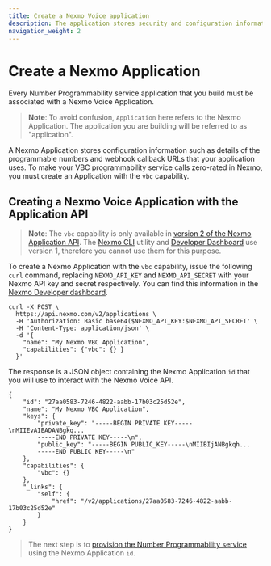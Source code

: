 ```yaml
---
title: Create a Nexmo Voice application
description: The application stores security and configuration information for your interaction with the Voice API.
navigation_weight: 2
---
```


# Create a Nexmo Application

Every Number Programmability service application that you build must be associated with a Nexmo Voice Application.

> **Note**: To avoid confusion, `Application` here refers to the Nexmo Application. The application you are building will be referred to as "application".

A Nexmo Application stores configuration information such as details of the programmable numbers and webhook callback URLs that your application uses. To make your VBC programmability service calls zero-rated in Nexmo, you must create an Application with the `vbc` capability.

## Creating a Nexmo Voice Application with the Application API

> **Note**: The `vbc` capability is only available in [version 2 of the Nexmo Application API](https://developer.nexmo.com/api/application.v2). The [Nexmo CLI](https://github.com/Nexmo/nexmo-cli) utility and [Developer Dashboard](https://dashboard.nexmo.com/voice/create-application) use version 1, therefore you cannot use them for this purpose.

To create a Nexmo Application with the `vbc` capability, issue the following `curl` command, replacing `NEXMO_API_KEY` and `NEXMO_API_SECRET` with your Nexmo API key and secret respectively. You can find this information in the [Nexmo Developer dashboard](https://dashboard.nexmo.com/getting-started-guide).

```
curl -X POST \
  https://api.nexmo.com/v2/applications \
  -H 'Authorization: Basic base64($NEXMO_API_KEY:$NEXMO_API_SECRET' \
  -H 'Content-Type: application/json' \
  -d '{
    "name": "My Nexmo VBC Application",
    "capabilities": {"vbc": {} }
  }'
```

The response is a JSON object containing the Nexmo Application `id` that you will use to interact with the Nexmo Voice API.

```
{
    "id": "27aa0583-7246-4822-aabb-17b03c25d52e",
    "name": "My Nexmo VBC Application",
    "keys": {
        "private_key": "-----BEGIN PRIVATE KEY-----\nMIIEvAIBADANBgkq...
        -----END PRIVATE KEY-----\n",
        "public_key": "-----BEGIN PUBLIC_KEY-----\nMIIBIjANBgkqh...
        -----END PUBLIC KEY-----\n"
    },
    "capabilities": {
        "vbc": {}
    },
    "_links": {
        "self": {
            "href": "/v2/applications/27aa0583-7246-4822-aabb-17b03c25d52e"
        }
    }
}
```

> The next step is to [provision the Number Programmability service](/vonage-business-cloud/number-programmability/guides/provision-nps) using the Nexmo Application `id`.
